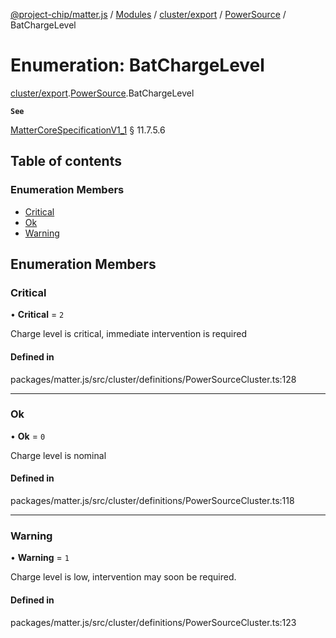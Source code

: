 [@project-chip/matter.js](../README.md) / [Modules](../modules.md) / [cluster/export](../modules/cluster_export.md) / [PowerSource](../modules/cluster_export.PowerSource.md) / BatChargeLevel

# Enumeration: BatChargeLevel

[cluster/export](../modules/cluster_export.md).[PowerSource](../modules/cluster_export.PowerSource.md).BatChargeLevel

**`See`**

[MatterCoreSpecificationV1_1](../interfaces/spec_export.MatterCoreSpecificationV1_1.md) § 11.7.5.6

## Table of contents

### Enumeration Members

- [Critical](cluster_export.PowerSource.BatChargeLevel.md#critical)
- [Ok](cluster_export.PowerSource.BatChargeLevel.md#ok)
- [Warning](cluster_export.PowerSource.BatChargeLevel.md#warning)

## Enumeration Members

### Critical

• **Critical** = ``2``

Charge level is critical, immediate intervention is required

#### Defined in

packages/matter.js/src/cluster/definitions/PowerSourceCluster.ts:128

___

### Ok

• **Ok** = ``0``

Charge level is nominal

#### Defined in

packages/matter.js/src/cluster/definitions/PowerSourceCluster.ts:118

___

### Warning

• **Warning** = ``1``

Charge level is low, intervention may soon be required.

#### Defined in

packages/matter.js/src/cluster/definitions/PowerSourceCluster.ts:123
